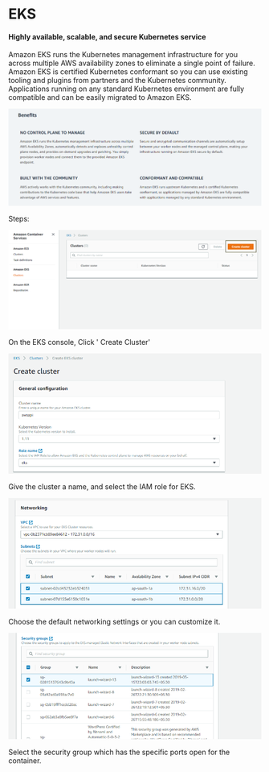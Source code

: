 # EKS

#### Highly available, scalable, and secure Kubernetes service <a href="#highly_available.2c_scalable.2c_and_secure_kubernetes_service" id="highly_available.2c_scalable.2c_and_secure_kubernetes_service"></a>

Amazon EKS runs the Kubernetes management infrastructure for you across multiple AWS availability zones to eliminate a single point of failure. Amazon EKS is certified Kubernetes conformant so you can use existing tooling and plugins from partners and the Kubernetes community. Applications running on any standard Kubernetes environment are fully compatible and can be easily migrated to Amazon EKS.

![](<../../.gitbook/assets/image (116).png>)

Steps:

![](<../../.gitbook/assets/image (182).png>)

On the EKS console, Click ' Create Cluster'

![](<../../.gitbook/assets/image (99).png>)

Give the cluster a name, and select the IAM role for EKS.

![](<../../.gitbook/assets/image (163).png>)

Choose the default networking settings or you can customize it.

![](<../../.gitbook/assets/image (141).png>)

Select the security group which has the specific ports open for the container.

